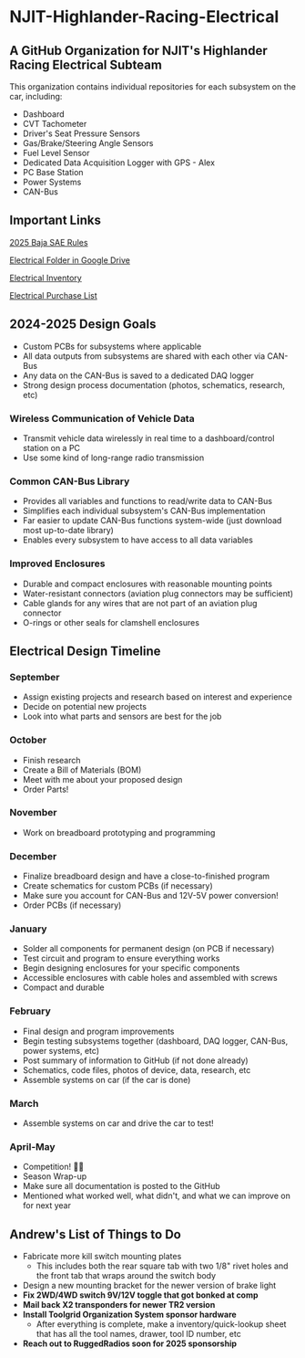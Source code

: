 # NJIT-Highlander-Racing-Electrical 

## A GitHub Organization for NJIT's Highlander Racing Electrical Subteam

This organization contains individual repositories for each subsystem on the car, including:
* Dashboard
* CVT Tachometer
* Driver's Seat Pressure Sensors
* Gas/Brake/Steering Angle Sensors
* Fuel Level Sensor
* Dedicated Data Acquisition Logger with GPS - Alex
* PC Base Station
* Power Systems
* CAN-Bus

## Important Links

[2025 Baja SAE Rules](https://www.bajasae.net/cdsweb/gen/DownloadDocument.aspx?DocumentID=ebab1320-778a-430e-8d5f-93eb4d92d806)

[Electrical Folder in Google Drive](https://drive.google.com/drive/folders/1Pz5bq8r8b9oh7MFo3oWOcobUKbDVZDIy?usp=drive_link)

[Electrical Inventory](https://docs.google.com/spreadsheets/d/19zXsWbHnRgKuqglurabbrF1yi5oSlVw6kvXuMUWI1O0/edit?usp=drive_link)

[Electrical Purchase List](https://docs.google.com/spreadsheets/d/1hTMg6dxTZtMp4cDH3FeMRMjF6Ft8n0DMCeNlGOwD0Es/edit?usp=drive_link)

## 2024-2025 Design Goals 
* Custom PCBs for subsystems where applicable
* All data outputs from subsystems are shared with each other via CAN-Bus
* Any data on the CAN-Bus is saved to a dedicated DAQ logger
* Strong design process documentation (photos, schematics, research, etc)

### Wireless Communication of Vehicle Data
* Transmit vehicle data wirelessly in real time to a dashboard/control station on a PC
* Use some kind of long-range radio transmission

### Common CAN-Bus Library
* Provides all variables and functions to read/write data to CAN-Bus
* Simplifies each individual subsystem's CAN-Bus implementation
* Far easier to update CAN-Bus functions system-wide (just download most up-to-date library)  
* Enables every subsystem to have access to all data variables

### Improved Enclosures
* Durable and compact enclosures with reasonable mounting points
* Water-resistant connectors (aviation plug connectors may be sufficient)
* Cable glands for any wires that are not part of an aviation plug connector
* O-rings or other seals for clamshell enclosures

## Electrical Design Timeline

### September
* Assign existing projects and research based on interest and experience
* Decide on potential new projects
* Look into what parts and sensors are best for the job

### October
* Finish research
* Create a Bill of Materials (BOM)
* Meet with me about your proposed design
* Order Parts!

### November
* Work on breadboard prototyping and programming

### December
* Finalize breadboard design and have a close-to-finished program
* Create schematics for custom PCBs (if necessary)
* Make sure you account for CAN-Bus and 12V-5V power conversion!
* Order PCBs (if necessary)

### January
* Solder all components for permanent design (on PCB if necessary)
* Test circuit and program to ensure everything works
* Begin designing enclosures for your specific components
* Accessible enclosures with cable holes and assembled with screws
* Compact and durable

### February
* Final design and program improvements
* Begin testing subsystems together (dashboard, DAQ logger, CAN-Bus, power systems, etc) 
* Post summary of information to GitHub (if not done already)
* Schematics, code files, photos of device, data, research, etc
* Assemble systems on car (if the car is done)

### March
* Assemble systems on car and drive the car to test!

### April-May
* Competition! 🎉🎉
* Season Wrap-up
* Make sure all documentation is posted to the GitHub
* Mentioned what worked well, what didn't, and what we can improve on for next year


## Andrew's List of Things to Do
* Fabricate more kill switch mounting plates
    * This includes both the rear square tab with two 1/8" rivet holes and the front tab that wraps around the switch body
* Design a new mounting bracket for the newer version of brake light
* **Fix 2WD/4WD switch 9V/12V toggle that got bonked at comp**
* **Mail back X2 transponders for newer TR2 version**
* **Install Toolgrid Organization System sponsor hardware**
    * After everything is complete, make a inventory/quick-lookup sheet that has all the tool names, drawer, tool ID number, etc
* **Reach out to RuggedRadios soon for 2025 sponsorship**
